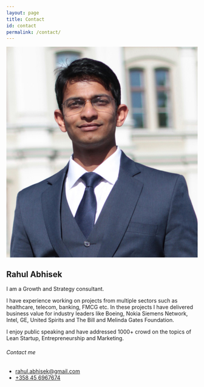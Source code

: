 ```yaml
---
layout: page
title: Contact
id: contact
permalink: /contact/
---
```


![Rahul Abhisek](/images/mugshot.jpg)

## Rahul Abhisek

I am a Growth and Strategy consultant.

I have experience working on projects from multiple sectors such as healthcare, telecom, banking, FMCG etc. In these projects I have delivered business value for industry leaders like Boeing, Nokia Siemens Network, Intel, GE, United Spirits and The Bill and Melinda Gates Foundation.

I enjoy public speaking and have addressed 1000+ crowd on the topics of Lean Startup, Entrepreneurship and Marketing.

###### Contact me

- <rahul.abhisek@gmail.com>
- <a href="tel: +358456967674">+358 45 6967674</a>
